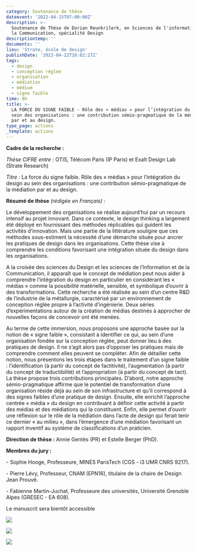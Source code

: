 ```yaml
---
category: Soutenance de thèse
dateevent: '2022-04-15T07:00:00Z'
description: >-
  Soutenance de Thèse de Dorian Reunkrilerk, en Sciences de l'information et de
  la Communication, spécialité Design
descriptiontemp: ''
documents: ''
lieu: 'Strate, école de design'
publishDate: '2022-04-22T16:02:27Z'
tags:
  - design
  - conception réglée
  - organisation
  - médiation
  - médium
  - signe faible
time: 9h
title: >-
  LA FORCE DU SIGNE FAIBLE - Rôle des « médias » pour l’intégration du design au
  sein des organisations : une contribution sémio-pragmatique de la médiation
  par et au design.
type_page: actions
_template: actions
---
```


**Cadre de la recherche :**

_Thèse CIFRE entre_ : OTIS, Télécom Paris (IP Paris) et Exalt Design Lab (Strate Research)

_Titre :_ La force du signe faible. Rôle des « médias » pour l’intégration du design au sein des organisations : une contribution sémio-pragmatique de la médiation par et au design. 

**Résumé de thèse** _(rédigée en Français)_ :

Le développement des organisations se réalise aujourd’hui par un recours intensif au projet innovant. Dans ce contexte, le design thinking a largement été déployé en fournissant des méthodes réplicables qui guident les activités d’innovation. Mais une partie de la littérature souligne que ces méthodes sous-estiment la nécessité d’une démarche située pour ancrer les pratiques de design dans les organisations. Cette thèse vise à comprendre les conditions favorisant une intégration située du design dans les organisations. 

A la croisée des sciences du Design et les sciences de l’Information et de la Communication, il apparaît que le concept de médiation peut nous aider à comprendre l’intégration du design en particulier en considérant les « médias » comme la possibilité matérielle, sensible, et symbolique d’ouvrir à des transformations. Cette recherche a été réalisée au sein d’un centre R&D de l’industrie de la métallurgie, caractérisé par un environnement de conception réglée propre à l’activité d’ingénierie. Deux séries d’expérimentations autour de la création de médias destinés à approcher de nouvelles façons de concevoir ont été menées.

Au terme de cette immersion, nous proposons une approche basée sur la notion de « signe faible », consistant à identifier ce qui, au sein d’une organisation fondée sur la conception réglée, peut donner lieu à des pratiques de design. Il ne s’agit alors pas d’opposer les pratiques mais de comprendre comment elles peuvent se compléter. Afin de détailler cette notion, nous présentons les trois étapes dans le traitement d’un signe faible : l’identification (à partir du concept de factitivité), l’augmentation (à partir du concept de traductibilité) et l’appropriation (à partir du concept de tact). La thèse propose trois contributions principales. D’abord, notre approche sémio-pragmatique affirme que le potentiel de transformation d’une organisation réside déjà au sein de son infrastructure et qu’il correspond à des signes faibles d’une pratique de design. Ensuite, elle enrichit l’approche centrée « média » du design en contribuant à définir cette activité à partir des médias et des médiations qui la constituent. Enfin, elle permet d’ouvrir une réflexion sur le rôle de la médiation dans l’acte de design qui ferait tenir ce dernier « au milieu », dans l’émergence d’une médiation favorisant un rapport inventif au système de classifications d’un praticien.

**Direction de thèse :** Annie Gentès (PR) et Estelle Berger (PhD).

**Membres du jury :** 

\- Sophie Hooge, Professeure, MINES ParisTech (CGS - i3 UMR CNRS 9217).

\- Pierre Lévy, Professeur, CNAM (EPN16), titulaire de la chaire de Design Jean Prouvé.

\- Fabienne Martin-Juchat, Professeure des universités, Université Grenoble Alpes (GRESEC - EA 608).

Le manuscrit sera bientôt accessible

![](/images/pxl_20220415_074243847-mp.jpg)

![](/images/dsc05797.JPG)

![](/images/dsc05788.JPG)

